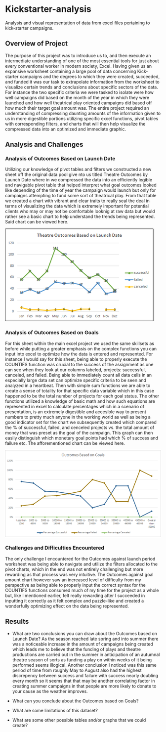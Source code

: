 # Kickstarter-analysis
Analysis and visual representation of data from excel files pertaining to kick-starter campaigns.

## Overview of Project
The purpose of this project was to introduce us to, and then execute an intermediate understanding of one of the most essential tools for just about every conventional worker in modern society, Excel.  Having given us an expansive worksheet containing a large pool of data concerning Kick-starter campaigns and the degrees to which they were created, succeeded, and funded it was our task to extrapolate information from the worksheet to visualize certain trends and conclusions about specific sectors of the data.  For instance the two specific criteria we were tasked to isolate were how well campaigns did based on the month of the year in which they were launched and how well theatrical play oriented campaigns did based off how much their target goal amount was.  The entire project required an understanding of compressing daunting amounts of the information given to us in more digestible portions utilizing specific excel functions, pivot tables with corresponding filters, and charts that will then help visualize the compressed data into an optimized and immediate graphic.   

## Analysis and Challenges

### Analysis of Outcomes Based on Launch Date
Utilizing our knowledge of pivot tables and filters we constructed a new sheet off the original data pool give nto us titled Theatre Outcomes by Launch Date where in we compressed the data into an efficiently legible and navigable pivot table that helped interpret what goal outcomes looked like depending of the time of year the campaign would launch but only for campaigns attempting to fund some sort of theatrical play.  From that table we created a chart with vibrant and clear traits to really seal the deal in terms of visualizing the data which is extremely important for potential clients who may or may not be comfortable looknig at raw data but would rather see a basic chart to help understand the trends being represented.  Said chart can be viewed here.


![OutcomesvsLaunchChart](resources/Theatre_Outcomes_vs_Launch.png)

### Analysis of Outcomes Based on Goals
For this sheet within the main excel project we used the same skillsets as before while putting a greater emphasis on the complex functions you can input into excel to optimize how the data is entered and represented.  For instance I would say for this sheet, being able to properly execute the COUNTIFS function was crucial to the success of the assignment as one can see when they look at our columns labeled, projects: successful, canceled, and failed.  Being able to immediately count all data cells in an especially large data set can optimize specific criteria to be seen and analyzed in a heartbeat.  Then with simple sum functions we are able to create a sense of totality for that specific data variable which in this case happened to be the total number of projects for each goal status.  The other functions utilized a knowledge of basic math and how such equations are represented in excel to calculate percentages which in a scenario of presentation, is an extremely digestible and accesible way to present numbers to pretty much anyone in the working world as well as being a good indicator set for the chart we subsequently created which compared the % of successful, failed, and cenceled projects vs. the total amount of money that was preset as the goal of the campaign.  This graph can then easily distinguish which monetary goal points had which % of success and failure etc.  The afforementioned chart can be viewed here.


![OutcomesBasedonGoalschart](resources/Outcomes_vs_Goals.png)

### Challenges and Difficulties Encountered
The only challenge I encountered for the Outcomes against launch period worksheet was being able to navigate and utilize the filters allocated to the pivot charts, which in the end was not entirely challenging but more rewarding as that process was very intuitive.  The Outcomes against goal amount chart however saw an increased level of difficulty from my perspective as being able to properly input the correct syntax for the COUNTIFS functions consumed much of my time for the project as a whole but, like I mentioned earlier, felt really rewarding after I succeeded in inputting it correctly as it felt complex and puzzle-like and created a wonderfully optimizing effect on the data being represented.

## Results

- What are two conclusions you can draw about the Outcomes based on Launch Date?
As the season reached late spring and into summer there was a noticeable increase in the amount of campaigns being created which leads me to believe that the funding of plays and theatre productions are carried out in the summer in anticipation of an autumnal theatre season of sorts as funding a play on within weeks of it being performed seems illogical.  Another conclusion I noticed was this same period of time from roughly May to August also had the highest discrepency between success and failure with success nearly doubling every month so it seems that that may be another correlating factor in creating summer campaigns in that people are more likely to donate to your cause as the weather improves. 
- What can you conclude about the Outcomes based on Goals?

- What are some limitations of this dataset?

- What are some other possible tables and/or graphs that we could create?
